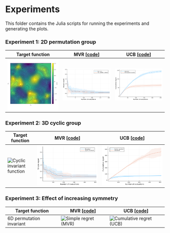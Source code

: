 # Experiments

This folder contains the Julia scripts for running the experiments and generating the plots.

### Experiment 1: 2D permutation group

| Target function                                                                                        | MVR [[code](experiment_1_mvr.jl)]                                                       | UCB [[code](experiment_1_ucb.jl)]                                                           |
| ------------------------------------------------------------------------------------------------------ | --------------------------------------------------------------------------------------- | ------------------------------------------------------------------------------------------- |
| <img src="data/experiment_1_ucb/latent_function.png" alt="Permutation invariant function" width=800px> | <img src="data/experiment_1_mvr/regret_plot.png" alt="Simple regret (MVR)" width=800px> | <img src="data/experiment_1_ucb/regret_plot.png" alt="Cumulative regret (UCB)" width=800px> |


### Experiment 2: 3D cyclic group

| Target function                                                                                   | MVR [[code](experiment_2_mvr.jl)]                                                       | UCB [[code](experiment_2_ucb.jl)]                                                           |
| ------------------------------------------------------------------------------------------------- | --------------------------------------------------------------------------------------- | ------------------------------------------------------------------------------------------- |
| <img src="data/experiment_2_ucb/latent_function.png" alt="Cyclic invariant function" width=800px> | <img src="data/experiment_2_mvr/regret_plot.png" alt="Simple regret (MVR)" width=800px> | <img src="data/experiment_2_ucb/regret_plot.png" alt="Cumulative regret (UCB)" width=800px> |



### Experiment 3: Effect of increasing symmetry

| Target function          | MVR [[code](experiment_3_mvr.jl)]                                                       | UCB [[code](experiment_3_ucb.jl)]                                                           |
| ------------------------ | --------------------------------------------------------------------------------------- | ------------------------------------------------------------------------------------------- |
| 6D permutation invariant | <img src="data/experiment_3_mvr/regret_plot.png" alt="Simple regret (MVR)" width=800px> | <img src="data/experiment_3_ucb/regret_plot.png" alt="Cumulative regret (UCB)" width=800px> |
